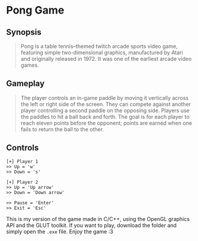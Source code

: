# Pong Game

## Synopsis
> Pong is a table tennis–themed twitch arcade sports video game, featuring simple two-dimensional graphics, manufactured by Atari and originally released in 1972. It was one of the earliest arcade video games. 
## Gameplay
> The player controls an in-game paddle by moving it vertically across the left or right side of the screen. They can compete against another player controlling a second paddle on the opposing side. Players use the paddles to hit a ball back and forth. The goal is for each player to reach eleven points before the opponent; points are earned when one fails to return the ball to the other.
## Controls
```
[+] Player 1
>> Up = 'w'
>> Down = 's'

[+] Player 2
>> Up = 'Up arrow'
>> Down = 'Down arrow'

>> Pause = 'Enter'
>> Exit = 'Esc'
```

This is my version of the game made in C/C++, using the OpenGL graphics API and the GLUT toolkit. If you want to play, download the folder and simply open the `.exe` file.
Enjoy the game :3
